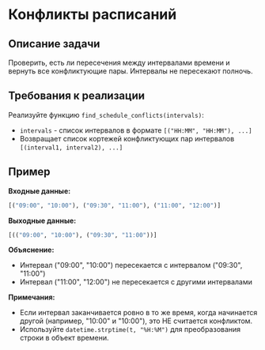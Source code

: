 # Конфликты расписаний

## Описание задачи
Проверить, есть ли пересечения между интервалами времени и вернуть все конфликтующие пары. Интервалы не пересекают полночь.

## Требования к реализации

Реализуйте функцию `find_schedule_conflicts(intervals)`:
- `intervals` - список интервалов в формате `[("HH:MM", "HH:MM"), ...]`
- Возвращает список кортежей конфликтующих пар интервалов `[(interval1, interval2), ...]`

## Пример

**Входные данные:** 
```python
[("09:00", "10:00"), ("09:30", "11:00"), ("11:00", "12:00")]
```
**Выходные данные:** 
```python
[(("09:00", "10:00"), ("09:30", "11:00"))]
```

**Объяснение:**
- Интервал ("09:00", "10:00") пересекается с интервалом ("09:30", "11:00")
- Интервал ("11:00", "12:00") не пересекается с другими интервалами

**Примечания:**
- Если интервал заканчивается ровно в то же время, когда начинается другой (например, "10:00" и "10:00"), это НЕ считается конфликтом.
- Используйте `datetime.strptime(t, "%H:%M")` для преобразования строки в объект времени.